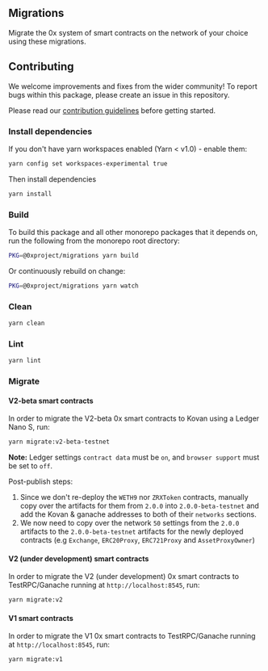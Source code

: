 ## Migrations

Migrate the 0x system of smart contracts on the network of your choice using these migrations.

## Contributing

We welcome improvements and fixes from the wider community! To report bugs within this package, please create an issue in this repository.

Please read our [contribution guidelines](../../CONTRIBUTING.md) before getting started.

### Install dependencies

If you don't have yarn workspaces enabled (Yarn < v1.0) - enable them:

```bash
yarn config set workspaces-experimental true
```

Then install dependencies

```bash
yarn install
```

### Build

To build this package and all other monorepo packages that it depends on, run the following from the monorepo root directory:

```bash
PKG=@0xproject/migrations yarn build
```

Or continuously rebuild on change:

```bash
PKG=@0xproject/migrations yarn watch
```

### Clean

```bash
yarn clean
```

### Lint

```bash
yarn lint
```

### Migrate

#### V2-beta smart contracts

In order to migrate the V2-beta 0x smart contracts to Kovan using a Ledger Nano S, run:

```bash
yarn migrate:v2-beta-testnet
```

**Note:** Ledger settings `contract data` must be `on`, and `browser support` must be set to `off`.

Post-publish steps:
1. Since we don't re-deploy the `WETH9` nor `ZRXToken` contracts, manually copy over the artifacts for them from `2.0.0` into `2.0.0-beta-testnet` and add the Kovan & ganache addresses to both of their `networks` sections.
2. We now need to copy over the network `50` settings from the `2.0.0` artifacts to the `2.0.0-beta-testnet` artifacts for the newly deployed contracts (e.g `Exchange`, `ERC20Proxy`, `ERC721Proxy` and `AssetProxyOwner`)

#### V2 (under development) smart contracts

In order to migrate the V2 (under development) 0x smart contracts to TestRPC/Ganache running at `http://localhost:8545`, run:

```bash
yarn migrate:v2
```

#### V1 smart contracts

In order to migrate the V1 0x smart contracts to TestRPC/Ganache running at `http://localhost:8545`, run:

```bash
yarn migrate:v1
```
